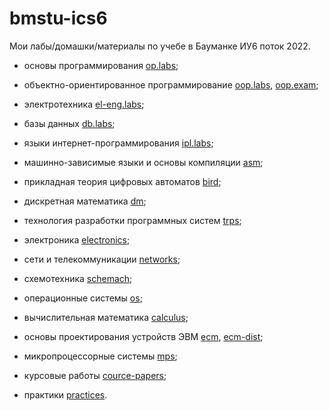 # bmstu-ics6

Мои лабы/домашки/материалы по учебе в Бауманке ИУ6 поток 2022.

- основы программирования [op.labs](./op.labs);

- объектно-ориентированное программирование [oop.labs](./oop.labs/), [oop.exam](./oop-exam);

- электротехника [el-eng.labs](./el-eng.labs);
- базы данных [db.labs](./db.labs);
- языки интернет-программирования [ipl.labs](./ipl.labs);

- машинно-зависимые языки и основы компиляции [asm](./asm);
- прикладная теория цифровых автоматов [bird](./bird);
- дискретная математика [dm](./dm);
- технология разработки программных систем [trps](./trps);
- электроника [electronics](./electronics);

- сети и телекоммуникации [networks](./networks);
- схемотехника [schemach](./schemach);
- операционные системы [os](./os);

- вычислительная математика [calculus](./calculus);
- основы проектирования устройств ЭВМ [ecm](./ecm), [ecm-dist](./ecm-dist);
- микропроцессорные системы [mps](./mps);

- курсовые работы [cource-papers](./cource-papers);

- практики [practices](./practices).
